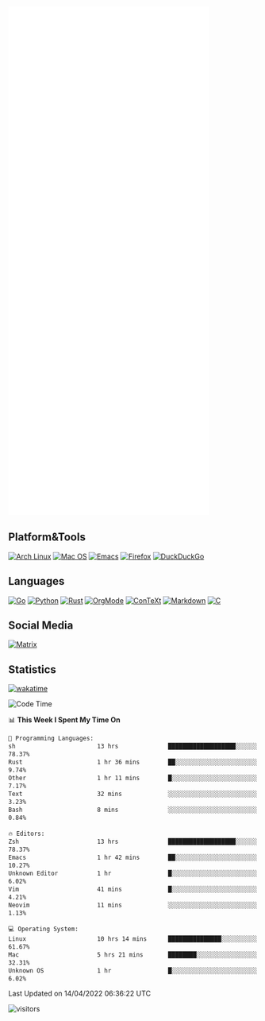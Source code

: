 ![Metrics](https://github.com/SteamedFish/SteamedFish/blob/master/github-metrics.svg)

## Platform&Tools

[![Arch Linux](https://img.shields.io/badge/ArchLinux-1793D1?logo=arch-linux&logoColor=fff&style=flat-square)](https://archlinux.org/)
[![Mac OS](https://img.shields.io/badge/MacOS-000000?style=flat-square&logo=macos&logoColor=F0F0F0)](https://www.apple.com/macos/)
[![Emacs](https://img.shields.io/badge/Emacs-%237F5AB6.svg?&style=flat-square&logo=gnu-emacs&logoColor=white)](https://www.gnu.org/software/emacs/)
[![Firefox](https://img.shields.io/badge/Firefox-FF7139?style=flat-square&logo=Firefox-Browser&logoColor=white)](https://firefox.com/)
[![DuckDuckGo](https://img.shields.io/badge/DuckDuckGo-DE5833?style=flat-square&logo=DuckDuckGo&logoColor=white)](https://duckduckgo.com/)

## Languages

[![Go](https://img.shields.io/badge/Golang-%2300ADD8.svg?style=flat-square&logo=go&logoColor=white)](https://golang.org/)
[![Python](https://img.shields.io/badge/Python-3670A0?style=flat-square&logo=python&logoColor=ffdd54)](https://www.python.org/)
[![Rust](https://img.shields.io/badge/Rust-%23000000.svg?style=flat-square&logo=rust&logoColor=white)](https://www.rust-lang.org/)
[![OrgMode](https://img.shields.io/badge/OrgMode-%23000000.svg?style=flat-square&logo=org&logoColor=white)](https://orgmode.org/)
[![ConTeXt](https://img.shields.io/badge/ConTeXt-%23008080.svg?style=flat-square&logo=latex&logoColor=white)](https://contextgarden.net/)
[![Markdown](https://img.shields.io/badge/MarkDown-%23000000.svg?style=flat-square&logo=markdown&logoColor=white)](https://daringfireball.net/projects/markdown/)
[![C](https://img.shields.io/badge/C-%2300599C.svg?style=flat-square&logo=c&logoColor=white)](https://www.iso.org/standard/74528.html)

## Social Media

[![Matrix](https://img.shields.io/badge/SteamedFish-2CA5E0?style=social&logo=matrix&logoColor=black)](https://matrix.to/#/@i:steamedfish.org)

## Statistics
[![wakatime](https://wakatime.com/badge/user/168280d6-fcf2-4b4f-ad3a-dc4612f35b38.svg)](https://wakatime.com/@168280d6-fcf2-4b4f-ad3a-dc4612f35b38)

<!--START_SECTION:waka-->
![Code Time](http://img.shields.io/badge/Code%20Time-1%2C747%20hrs%2018%20mins-blue)

📊 **This Week I Spent My Time On** 

```text
💬 Programming Languages: 
sh                       13 hrs              ███████████████████░░░░░░   78.37% 
Rust                     1 hr 36 mins        ██░░░░░░░░░░░░░░░░░░░░░░░   9.74% 
Other                    1 hr 11 mins        █░░░░░░░░░░░░░░░░░░░░░░░░   7.17% 
Text                     32 mins             ░░░░░░░░░░░░░░░░░░░░░░░░░   3.23% 
Bash                     8 mins              ░░░░░░░░░░░░░░░░░░░░░░░░░   0.84%

🔥 Editors: 
Zsh                      13 hrs              ███████████████████░░░░░░   78.37% 
Emacs                    1 hr 42 mins        ██░░░░░░░░░░░░░░░░░░░░░░░   10.27% 
Unknown Editor           1 hr                █░░░░░░░░░░░░░░░░░░░░░░░░   6.02% 
Vim                      41 mins             █░░░░░░░░░░░░░░░░░░░░░░░░   4.21% 
Neovim                   11 mins             ░░░░░░░░░░░░░░░░░░░░░░░░░   1.13%

💻 Operating System: 
Linux                    10 hrs 14 mins      ███████████████░░░░░░░░░░   61.67% 
Mac                      5 hrs 21 mins       ████████░░░░░░░░░░░░░░░░░   32.31% 
Unknown OS               1 hr                █░░░░░░░░░░░░░░░░░░░░░░░░   6.02%

```


 Last Updated on 14/04/2022 06:36:22 UTC
<!--END_SECTION:waka-->

![visitors](https://visitor-badge.laobi.icu/badge?page_id=SteamedFish.SteamedFish)
